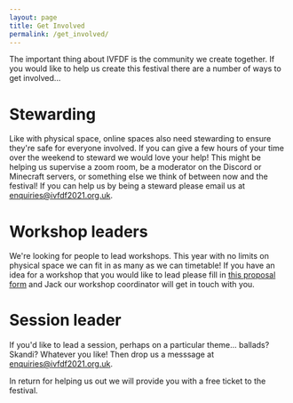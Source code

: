 ```yaml
---
layout: page
title: Get Involved
permalink: /get_involved/
---
```

The important thing about IVFDF is the community we create together. If you would like to help us create this festival there are a number of ways to get involved...

# Stewarding
Like with physical space, online spaces also need stewarding to ensure they're safe for everyone involved.
If you can give a few hours of your time over the weekend to steward we would love your help! 
This might be helping us supervise a zoom room, be a moderator on the Discord or Minecraft servers, or something else we think of between now and the festival!
If you can help us by being a steward please email us at <a href="mailto:enquiries@ivfdf2021.org.uk">enquiries@ivfdf2021.org.uk</a>.

# Workshop leaders
We're looking for people to lead workshops. This year with no limits on physical space we can fit in as many as we can timetable! If you have an idea for a workshop that you would like to lead please fill in <a href="https://forms.gle/jwBy72BmWwdwUpyz6">this proposal form</a> and Jack our workshop coordinator will get in touch with you.

# Session leader
If you'd like to lead a session, perhaps on a particular theme... ballads? Skandi? Whatever you like! Then drop us a messsage at <a href="mailto:enquiries@ivfdf2021.org.uk">enquiries@ivfdf2021.org.uk</a>.


In return for helping us out we will provide you with a free ticket to the festival.
